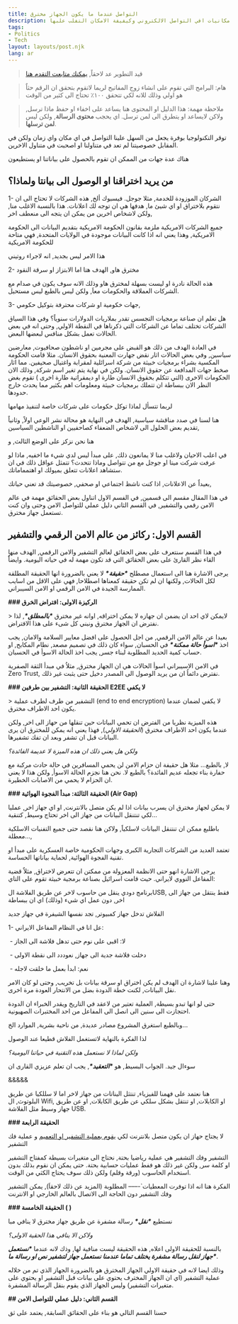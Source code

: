 ```yaml
---
title: التواصل عندما ما يكون الجهاز مخترق
description: مقالة تعريفية عن ضعوفة او امكانيات افي التواصل الالكتروني وكيفيفة الامكان التفلب علبها
tags:
- Politics
- Tech
layout: layouts/post.njk
lang: ar
---
```


> قيد التطوير عد لاحقاً, [يمكنك متابعت التقدم هنا](https://github.com/users/ghassanmas/projects/3)

> هام: البرامج التي تقوم على انشاء زوج المفاتيح لريما لاتقوم بتحقق ان الرقم حثاٌ هو اولي وذلك للانه لكي تتحقق ١٠٠٪ تحتاج الى كثير من الوقت

> ملاحظة مهمة: هذا الدليل او المحتوى هنا يساعد على اخفاء او حفظ ماذا ترسل, ولاكن لايساعد او يتطرق الى لمن ترسل.  اي يحجب **محتوى الرسالة**, ولكن ليس **لمن ترسلها**.

توقر التكنولوجيا بوفرة يجعل من السهل علينا التواصل في اي مكان واي زمان ولكن في المقابل خصوصيتنا لم تعد في متناولنا او اصحبت في متناول الاخرين.

هناك عدة جهات من الممكن ان تقوم بالحصول على بياناتنا او يستطيعون

## من يريد اختراقنا او الوصول الى بيانتا ولماذا؟

1- الشركان الموزودة للخدمة, مثلا جوجل. فيسبوك ألخ, هذه الشركات لا تحتاج الى ان نتقوم بلاختراق او اي شيئ ما, هدفها هي ان توجه لك اعلانات. هذا بالنسبة الاغلب منا, ولكن لاشخاص اخرين من يمكن ان يتجه الى منعطف اخر, 

جميع الشركات الامريكية ملزمة بقانون الحكومة الامريكية بتقديم البيانات الى الحكومة الامريكية, وهذا يعني انه اذا كانت البيانات موجودة في الولايات المتحدة, فهي متاحة للحكومة الامريكية

هذا الامر ليس بجديد, انه لاجراء روتيني

2- مخترق هاو, الهدف هتا اما الابتزاز او سرقة النقود

هذه الحالة نادرة او ليست بسهلة لمخترق هاو وذلك الانه سوف يكون قي صدام مع الشركات العملاقة والحكومات معاَ, ولكن ليس  بالطبع ليس مستحيل. 

3- جهات خكومية او شركات محترفة بتوكيل حكومي,

هل تعلم ان صناعة برمجيات التجسس تقدر بملاريات الدولارات سنوياً؟ وفي هذا السياق الشركات تختلف تماما عن الشركات التي ذكرناها في النقطة الاولي, وحتى انه في بعض الحالات تعمل بشكل منافس لبعضها البعض. 

في العادة الهدف من ذلك هو القبض على مجرمين او ناشطون صحافيوت, معارضين سياسين,  وفي بعض الحالات اثار نقض جهارت المعنية بحقوق الانسان. مثلا قامت الحكومة المكسية بشراء برمجيات خبيثة من شركة اسرائلية لمقرابة واغتيال صحيفين. مما اثار صخط جهات المدافعة عن حقوق الانسان. ولكن في نهاية يتم تغير اسم شركة, وذلك الان الحكومات الاخرى (التي تتكلم بحقوق الانسان طارة او ديمقراتية طارة اخرى ) تقوم بغض النظر الان ببساطة ان تتملك برمجيات خبيثة ومعلومات اهم بكثير مما يحدث خارج حدودها. 

لربما تتسأل لماذا توكل حكومات على شركات خاصة لتنفيذ مهامها

هنا لسنا في صدد مناقشة سياسية,  الهدف في النهاية هو محالة  نشر الوعي اولاً, وثانياً تقديم بعض الحلول الى لاشخاص الضعفاء كصاحفيين او الناشطين السياسين, 

هنا نحن نزكز على الوضع الثالث, و

 

في اعلب الاحيان ولاغلب منا لا يمانعون ذلك, على مبدأ ليس لدي شيء ما اخفيه, ماذا  لو عرفت شركت ميتا او جوجل مع من تتواصل وماذا تتحدث؟ تتمثل عواقل ذلك في ان ستشاهد اعلانات تتعلق بميولك او اهتمماماتك. 

بعيداٌ عن الاعلانات, اذا كنت ناشظ اجتماعي او صحفي, خصوصيتك قد تعني حياتك, 

في هذا المقال مقسم الى قسمين, في الفسم الاول اتناول بعض الحقائق مهمة في عالم الامن رقمي والتشفير, في القسم الثاني دليل عملي للتواصل الامن وحتى وان كنت تستعمل جهاز مخترق.

## القسم الاول: ركائز من عالم الامن الرقمي والتشفير

في هذا القسم سنتعرف على بعض الحقائق لعالم التشفير والامن الرقمي, الهدف منها القاء نظر القارئ على بعض الحقائق التي قد تكون مهمة له في حياته اليومية. وايضاٌُ

يرجى الاشارة هنا الى استعمال مصطلح ***\*حقيقة\**** لا يعني بالضرورة انها الحقيقة المطلقة لكل الحالات, ولكنها ان لم تكن حقيقة كمعناها اصطلاحا, فهي على الاقل من اسايب الممارسة الجيدة في الامن الرقمي او الامن السيبراني.

**### الركيزة الاولى: افتراض الخرق**

\> لايمكن لاي احد ان يضمن ان جهازه لا يمكن اختراقه, اوانه غير مخترق ***\*بالمطلق\****, لذا نفترض ان الجهاز مخترق ونبني كل شىء على هذا الافتراض.

بعيدا عن عالم الامن الرقمي, من اجل الحصول على افضل معايير السلامة والامان, يجب اخذ ***\*اسوأ حالة ممكنة\**** في الحسبان, سواء كان ذلك في تصميم مصعد, نطام المكابح, او حساب كمية الحديد المطلوبة لبناء جسر, يجب اخذ الحالة الاسوأ في الحسبان.

في الامن الاسيبراني اسوأ الحالات هي ان الجهاز مخترق, مثلاُ في مبدأ الثقة الصفرية Zero Trust, نفترض دائماُ ان من يريد الوصول الى المصدر دخيل حتى يثبت غير ذلك.

**### الحقيقة الثانية: التشفير بين طرفين E2EE لا يكفي**

\> التشفير من طرف لطرف عملية (end to end encryption) لا يكفي لضمان عندما يكون احد الاطراف مخترق.

 هذه الميزية نظريا من الفترض ان تحمي البياتات حين تنقلها من حهاز الى اخر, ولكن عندما يكون احد الاطراف مخترق (*_الحقيقة الاولي_*), فهذا يعني انه يمكن للمخترق ان يرى البيانات قبل ان تشفر وبعد ان تفك تشفيرها.

 *_ولكن هل يعني ذلك ان هذه الميزة لا عديمة الفائدة؟_* 

 

 لا, بالطبع... مثلا هل حقيفة ان حزام الامن لن يحمي المسافرين في حالة حادث مركبة مع حفارة بناء تجعله عديم الفائدة؟ بالطبع لا. نحن هنا نجزم الحالة الاسوأ, ولكن هذا لا يعني ان الحزام لا يحمي من الاصابات الخطيرة.

**### الحقيقة الثالثة: مبدأ الفجوة الهوائية (Air Gap)**

لا يمكن لجهاز مخترق ان يسرب بيانات اذا لم يكن متصل بالانترنت, او اي جهاز اخر, عمليا لكي تنتنقل البيانات من جهاز الى اخر تحتاج وسيط, كتنقية...

باطلبع ممكن ان تنتنقل البيانات لاسلكياََ, ولاكن هنا نقصد حتى جميع التفنيات الاسلكية معطلة..., 

تعتمد العديد من الشركات التجارية الكبرى وجهات الحكومية خاصة العسكرية على مبدأ او تقنية الفجوة الهوائية, لحماية بياناتها الحساسة. 

يرجى الاشارة انهو حتى الانظمة المعزولة من ممكتن ان تتعرض لاختراق, مثلاٌ قضية المفاعل النووي لايراني. حيث قامت اسرائيل بصناعة برمجية خبيثة تقوم على التاي: 

برنامج دودي ينقل من حاسوب لاخر عن طريق الفلاشة الUSB, فقط ينتقل من جهاز الى اخر, دون عمل اي شيء (وذلك) اي ان ببساطة

الفلاش تدخل جهاز كمبيوتر, تجد نفسها الشيفرة في جهاز جديد

1- عل انا في النظام المفاعل الايراني:

​    \- لا: اقبى على نوم حتى تدهل فلاشة الى الجاز 

​        \- دخلت فلاشة جدية الى جهاز, نعوددد الى نقطة الاولى 

​    \- نعم: ابدأ بعمل ما خلقت لاجله 

وهنا علينا لاشارة ان الهدف لم يكن اختراق او سرقة بيانات بل تخريب, وحتى لو كان الامر نقل البيانات, لكنت خطة الدودة بضل من الانتحار العودة مرة اخرى.

حتى لو انها تبدو بسيطة, العملية تعتير من لاعقد في التاريخ ويقدر الخبراء ان الدودة احتجازت الى سنين الى انصل الى المفاعل من احد المختبرات الصهيونية. 

وبالطبع استغرق المشروع مصادر  عديدة, من ناحية بشرية, الموارد الخ...

لذا الفكرة بالنهاية لاتستغمل الفلاش قطيعا عند الوصول 

*_ولكن لماذا لا نستعمل هذه التقنية في حياتنا اليومية؟_*

سوءال جيد. الجواب البسيط, هو ***\*التعقيد\****, يجب ان تعلم عزيزي القارى ان 

&&&&&

هنا نعتمد على فهمنا للفيزياء, تنتثل اليناتات من جهاز لاخر اما لا سللكيا عن طريق البلوتوث, ال Wifi, او الكابلات, او تنتقل بشكل سلكي عن طريق الكابلات, او عن طريق جهاز وسيط مثل الفلاشة USB.

**### الحقيقة الرابعة** 

لا يجتاج حهاز ان يكون متصل بلانترنت لكي [يقوم بعملية التشفير او التعميم](/posts/cryptography/glossary/encryption_ar) و عملية فك التشفير 

التشفير وفك التشفير هي عملية رياضيا بحتة, نحتاج الى متغيرات بسيطة كمفتاح التشفير او كلمة سر, ولكن غير ذلك هو ففط عمليات حسابية بحتة. حتى يمكن ان نقوم بذلك بدون استخدام الحاسوب (ورقة وقلم) ولكن ذلك سوف يحتاج الكثي من الوقت. 

الفكرة هنا انه اذا توفرت المعطيات`-––– المطلوبة (المزيد عن ذلك لاحقاَ), يمكن التشفير وفك التشفير دون الحاجة الى الاتصال بالعالم الخارجي او الانترنت

**### الحقيقة الخامسة ( )**

نستطيع ***\*نقل\**** رسالة مشفرة عن طريق جهاز مخترق لا ينافي مبا

*_ولاكن الا ينافي هذا الحقية الاولى؟_*

بالنسبة للحقيقة الاولى اعلاه, هذه الحقيقة ليست  منافية لها, وذك لانه عندما ***\*نستعمل جهاز لنقل رسالة مشفرة يختلف تماما عندمنا نستعمل جهاز لتشفير نص او رسالة ما\****.

وذلك ايضا لانه في حقيقة الاولي الجهاز المخترق هو بالضرورة  الجهاز الذي تم من خلاله عملية التشفير (اي ان الجهاز المخترف يحتوي على بيانات قبل التشفير او يحتوي على متغيرات التشفير) وليس الجهاز الذي يقوم بنقل الرسالة المشفرة.

**## القسم الثاني: دليل عملي للتواصل الامن**

حسنا القسم التالي هو بناء على الحقائق السابقة, يعتمد على ثق 
